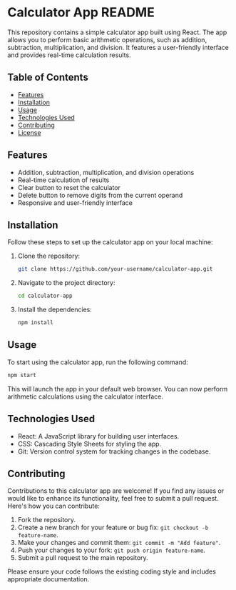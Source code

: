 # Calculator App README

This repository contains a simple calculator app built using React. The app allows you to perform basic arithmetic operations, such as addition, subtraction, multiplication, and division. It features a user-friendly interface and provides real-time calculation results.

## Table of Contents

- [Features](#features)
- [Installation](#installation)
- [Usage](#usage)
- [Technologies Used](#technologies-used)
- [Contributing](#contributing)
- [License](#license)

## Features

- Addition, subtraction, multiplication, and division operations
- Real-time calculation of results
- Clear button to reset the calculator
- Delete button to remove digits from the current operand
- Responsive and user-friendly interface

## Installation

Follow these steps to set up the calculator app on your local machine:

1. Clone the repository:

   ```bash
   git clone https://github.com/your-username/calculator-app.git
   ```

2. Navigate to the project directory:

   ```bash
   cd calculator-app
   ```

3. Install the dependencies:

   ```bash
   npm install
   ```

## Usage

To start using the calculator app, run the following command:

```bash
npm start
```

This will launch the app in your default web browser. You can now perform arithmetic calculations using the calculator interface.

## Technologies Used

- React: A JavaScript library for building user interfaces.
- CSS: Cascading Style Sheets for styling the app.
- Git: Version control system for tracking changes in the codebase.

## Contributing

Contributions to this calculator app are welcome! If you find any issues or would like to enhance its functionality, feel free to submit a pull request. Here's how you can contribute:

1. Fork the repository.
2. Create a new branch for your feature or bug fix: `git checkout -b feature-name`.
3. Make your changes and commit them: `git commit -m "Add feature"`.
4. Push your changes to your fork: `git push origin feature-name`.
5. Submit a pull request to the main repository.

Please ensure your code follows the existing coding style and includes appropriate documentation.
